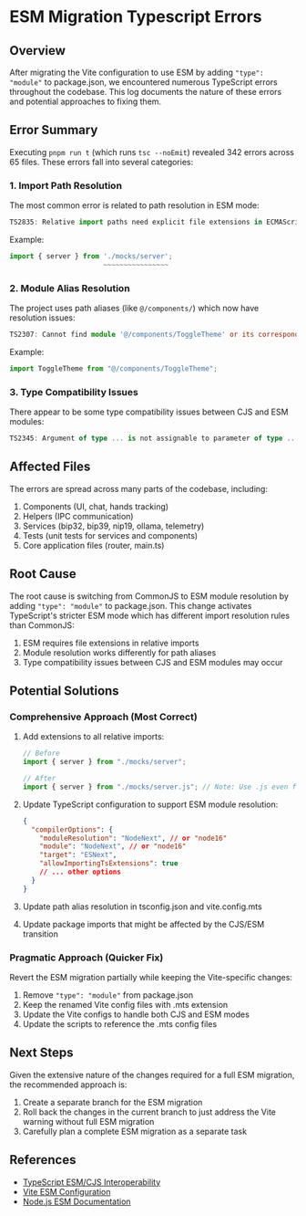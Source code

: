 # ESM Migration Typescript Errors

## Overview

After migrating the Vite configuration to use ESM by adding `"type": "module"` to package.json, we encountered numerous TypeScript errors throughout the codebase. This log documents the nature of these errors and potential approaches to fixing them.

## Error Summary

Executing `pnpm run t` (which runs `tsc --noEmit`) revealed 342 errors across 65 files. These errors fall into several categories:

### 1. Import Path Resolution

The most common error is related to path resolution in ESM mode:

```typescript
TS2835: Relative import paths need explicit file extensions in ECMAScript imports when '--moduleResolution' is 'node16' or 'nodenext'.
```

Example:

```typescript
import { server } from './mocks/server';
                       ~~~~~~~~~~~~~~~~
```

### 2. Module Alias Resolution

The project uses path aliases (like `@/components/`) which now have resolution issues:

```typescript
TS2307: Cannot find module '@/components/ToggleTheme' or its corresponding type declarations.
```

Example:

```typescript
import ToggleTheme from "@/components/ToggleTheme";
```

### 3. Type Compatibility Issues

There appear to be some type compatibility issues between CJS and ESM modules:

```typescript
TS2345: Argument of type ... is not assignable to parameter of type ...
```

## Affected Files

The errors are spread across many parts of the codebase, including:

1. Components (UI, chat, hands tracking)
2. Helpers (IPC communication)
3. Services (bip32, bip39, nip19, ollama, telemetry)
4. Tests (unit tests for services and components)
5. Core application files (router, main.ts)

## Root Cause

The root cause is switching from CommonJS to ESM module resolution by adding `"type": "module"` to package.json. This change activates TypeScript's stricter ESM mode which has different import resolution rules than CommonJS:

1. ESM requires file extensions in relative imports
2. Module resolution works differently for path aliases
3. Type compatibility issues between CJS and ESM modules may occur

## Potential Solutions

### Comprehensive Approach (Most Correct)

1. Add extensions to all relative imports:

   ```typescript
   // Before
   import { server } from "./mocks/server";

   // After
   import { server } from "./mocks/server.js"; // Note: Use .js even for .ts files
   ```

2. Update TypeScript configuration to support ESM module resolution:

   ```json
   {
     "compilerOptions": {
       "moduleResolution": "NodeNext", // or "node16"
       "module": "NodeNext", // or "node16"
       "target": "ESNext",
       "allowImportingTsExtensions": true
       // ... other options
     }
   }
   ```

3. Update path alias resolution in tsconfig.json and vite.config.mts

4. Update package imports that might be affected by the CJS/ESM transition

### Pragmatic Approach (Quicker Fix)

Revert the ESM migration partially while keeping the Vite-specific changes:

1. Remove `"type": "module"` from package.json
2. Keep the renamed Vite config files with .mts extension
3. Update the Vite configs to handle both CJS and ESM modes
4. Update the scripts to reference the .mts config files

## Next Steps

Given the extensive nature of the changes required for a full ESM migration, the recommended approach is:

1. Create a separate branch for the ESM migration
2. Roll back the changes in the current branch to just address the Vite warning without full ESM migration
3. Carefully plan a complete ESM migration as a separate task

## References

- [TypeScript ESM/CJS Interoperability](https://www.typescriptlang.org/docs/handbook/esm-node.html)
- [Vite ESM Configuration](https://vitejs.dev/guide/troubleshooting.html#vite-cjs-node-api-deprecated)
- [Node.js ESM Documentation](https://nodejs.org/api/esm.html)
